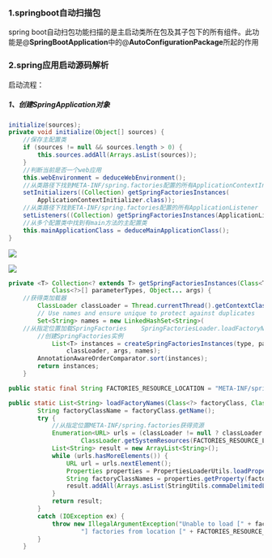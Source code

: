 ### 1.springboot自动扫描包

spring boot自动扫包功能扫描的是主启动类所在包及其子包下的所有组件。此功能是@**SpringBootApplication**中的@**AutoConfigurationPackage**所起的作用

### **2.spring应用启动源码解析**

启动流程：

##### **1、创建SpringApplication对象**

```java
initialize(sources);
private void initialize(Object[] sources) {
    //保存主配置类
    if (sources != null && sources.length > 0) {
        this.sources.addAll(Arrays.asList(sources));
    }
    //判断当前是否一个web应用
    this.webEnvironment = deduceWebEnvironment();
    //从类路径下找到META-INF/spring.factories配置的所有ApplicationContextInitializer；然后保存起来
    setInitializers((Collection) getSpringFactoriesInstances(
        ApplicationContextInitializer.class));
    //从类路径下找到ETA-INF/spring.factories配置的所有ApplicationListener
    setListeners((Collection) getSpringFactoriesInstances(ApplicationListener.class));
    //从多个配置类中找到有main方法的主配置类
    this.mainApplicationClass = deduceMainApplicationClass();
}
```

![](E:/BaiduNetdiskDownload/Spring%20Boot%20%E7%AC%94%E8%AE%B0/images/%E6%90%9C%E7%8B%97%E6%88%AA%E5%9B%BE20180306145727.png)

![](E:/BaiduNetdiskDownload/Spring%20Boot%20%E7%AC%94%E8%AE%B0/images/%E6%90%9C%E7%8B%97%E6%88%AA%E5%9B%BE20180306145855.png)

```java
private <T> Collection<? extends T> getSpringFactoriesInstances(Class<T> type,
			Class<?>[] parameterTypes, Object... args) {
    //获得类加载器
		ClassLoader classLoader = Thread.currentThread().getContextClassLoader();
		// Use names and ensure unique to protect against duplicates
		Set<String> names = new LinkedHashSet<String>(
	//从指定位置加载SpringFactories	SpringFactoriesLoader.loadFactoryNames(type, classLoader));
		//创建SpringFactories实例
            List<T> instances = createSpringFactoriesInstances(type, parameterTypes,
				classLoader, args, names);
		AnnotationAwareOrderComparator.sort(instances);
		return instances;
	}
```

```java
public static final String FACTORIES_RESOURCE_LOCATION = "META-INF/spring.factories";	

public static List<String> loadFactoryNames(Class<?> factoryClass, ClassLoader classLoader) {
		String factoryClassName = factoryClass.getName();
		try {
            //从指定位置META-INF/spring.factories获得资源
			Enumeration<URL> urls = (classLoader != null ? classLoader.getResources(FACTORIES_RESOURCE_LOCATION) :
					ClassLoader.getSystemResources(FACTORIES_RESOURCE_LOCATION));
			List<String> result = new ArrayList<String>();
			while (urls.hasMoreElements()) {
				URL url = urls.nextElement();
				Properties properties = PropertiesLoaderUtils.loadProperties(new UrlResource(url));
				String factoryClassNames = properties.getProperty(factoryClassName);
				result.addAll(Arrays.asList(StringUtils.commaDelimitedListToStringArray(factoryClassNames)));
			}
			return result;
		}
		catch (IOException ex) {
			throw new IllegalArgumentException("Unable to load [" + factoryClass.getName() +
					"] factories from location [" + FACTORIES_RESOURCE_LOCATION + "]", ex);
		}
	}
```

